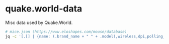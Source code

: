 # quake.world-data
Misc data used by Quake.World.

```sh
# mice.json (https://www.eloshapes.com/mouse/database)
jq -c '[.[] | {name: (.brand_name + " " + .model),wireless,dpi,polling_rate}] | sort_by(.name) | unique_by(.name)' source.json > mice.json
```
